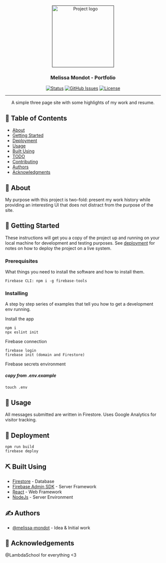 <p align="center">
  <a href="" rel="noopener">
 <img width=200px height=200px src="https://i.imgur.com/yu1Tivm.png" alt="Project logo"></a>
</p>

<h3 align="center">Melissa Mondot - Portfolio</h3>

<div align="center">

[![Status](https://img.shields.io/badge/status-active-success.svg)]()
[![GitHub Issues](https://img.shields.io/github/issues/melissa-mondot/portfolio)](https://github.com/melissa-mondot/portfolio/issues)
[![License](https://img.shields.io/badge/license-MIT-blue.svg)](/LICENSE)

</div>

---

<p align="center"> A simple three page site with some highlights of my work and resume.
    <br> 
</p>

## 📝 Table of Contents

- [About](#about)
- [Getting Started](#getting_started)
- [Deployment](#deployment)
- [Usage](#usage)
- [Built Using](#built_using)
- [TODO](../TODO.md)
- [Contributing](../CONTRIBUTING.md)
- [Authors](#authors)
- [Acknowledgments](#acknowledgement)

## 🧐 About <a name = "about"></a>

My purpose with this project is two-fold: present my work history while providing an interesting UI that does not distract from the purpose of the site.

## 🏁 Getting Started <a name = "getting_started"></a>

These instructions will get you a copy of the project up and running on your local machine for development and testing purposes. See [deployment](#deployment) for notes on how to deploy the project on a live system.

### Prerequisites

What things you need to install the software and how to install them.

```
Firebase CLI: npm i -g firebase-tools
```

### Installing

A step by step series of examples that tell you how to get a development env running.

Install the app

```
npm i
npx eslint init
```

Firebase connection

```
firebase login
firebase init (domain and Firestore)
```

Firebase secrets environment
##### copy from .env.example
```
touch .env
```

## 🎈 Usage <a name="usage"></a>

All messages submitted are written in Firestore.
Uses Google Analytics for visitor tracking.

## 🚀 Deployment <a name = "deployment"></a>

```
npm run build
firebase deploy
```

## ⛏️ Built Using <a name = "built_using"></a>

- [Firestore](https://firebase.google.com/docs/firestore/) - Database
- [Firebase Admin SDK](https://firebase.google.com/docs/admin/setup) - Server Framework
- [React](https://reactjs.org/) - Web Framework
- [NodeJs](https://nodejs.org/en/) - Server Environment

## ✍️ Authors <a name = "authors"></a>

- [@melissa-mondot](https://github.com/melissa-mondot) - Idea & Initial work

## 🎉 Acknowledgements <a name = "acknowledgement"></a>

@LambdaSchool for everything <3
